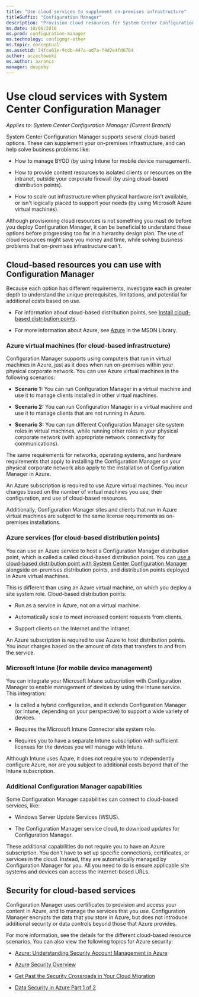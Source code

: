 ```yaml
---
title: "Use cloud services to supplement on-premises infrastructure"
titleSuffix: "Configuration Manager"
description: "Provision cloud resources for System Center Configuration Manager to supplement your on-premises infrastructure."
ms.date: 10/06/2016
ms.prod: configuration-manager
ms.technology: configmgr-other
ms.topic: conceptual
ms.assetid: 24fca61e-9cdb-447a-ad7a-f4d2e4fd6704
author: aczechowski
ms.author: aaroncz
manager: dougeby
---
```

# Use cloud services with System Center Configuration Manager

*Applies to: System Center Configuration Manager (Current Branch)*

System Center Configuration Manager supports several cloud-based options. These can supplement your on-premises infrastructure, and can help solve business problems like:  

-   How to manage BYOD (by using Intune for mobile device management).  

-   How to provide content resources to isolated clients or resources on the intranet, outside your corporate firewall (by using cloud-based distribution points).  

-   How to scale out infrastructure when physical hardware isn't available, or isn't logically placed to support your needs (by using Microsoft Azure virtual machines).  

Although provisioning cloud resources is not something you must do before you deploy Configuration Manager, it can be beneficial to understand these options before progressing too far in a hierarchy design plan. The use of cloud resources might save you money and time, while solving business problems that on-premises infrastructure can't.  

## Cloud-based resources you can use with Configuration Manager  
 Because each option has different requirements, investigate each in greater depth to understand the unique prerequisites, limitations, and potential for additional costs based on use.  

-   For information about cloud-based distribution points, see [Install cloud-based distribution points](/sccm/core/servers/deploy/configure/install-cloud-based-distribution-points-in-microsoft-azure).

-   For more information about Azure, see [Azure](http://go.microsoft.com/fwlink/p/?LinkId=262965) in the MSDN Library.  

### Azure virtual machines (for cloud-based infrastructure)  
 Configuration Manager supports using computers that run in virtual machines in Azure, just as it does when run on-premises within your physical corporate network. You can use Azure virtual machines in the following scenarios:  

-   **Scenario 1:** You can run Configuration Manager in a virtual machine and use it to manage clients installed in other virtual machines.  

-   **Scenario 2:** You can run Configuration Manager in a virtual machine and use it to manage clients that are not running in Azure.  

-   **Scenario 3:** You can run different Configuration Manager site system roles in virtual machines, while running other roles in your physical corporate network (with appropriate network connectivity for communications).  

The same requirements for networks, operating systems, and hardware requirements that apply to installing the Configuration Manager on your physical corporate network also apply to the installation of Configuration Manager in Azure.  

An Azure subscription is required to use Azure virtual machines. You incur charges based on the number of virtual machines you use, their configuration, and use of cloud-based resources.  

Additionally, Configuration Manager sites and clients that run in Azure virtual machines are subject to the same license requirements as on-premises installations.  

### Azure services (for cloud-based distribution points)  
 You can use an Azure service to host a Configuration Manager distribution point, which is called a called cloud-based distribution point. You can [use a cloud-based distribution point with System Center Configuration Manager](../../core/plan-design/hierarchy/use-a-cloud-based-distribution-point.md) alongside on-premises distribution points, and distribution points deployed in Azure virtual machines.  

 This is different than using an Azure virtual machine, on which you deploy a site system role. Cloud-based distribution points:  

-   Run as a service in Azure, not on a virtual machine.  

-   Automatically scale to meet increased content requests from clients.  

-   Support clients on the Internet and the intranet.  

An Azure subscription is required to use Azure to host distribution points. You incur charges based on the amount of data that transfers to and from the service.  

### Microsoft Intune (for mobile device management)  
 You can integrate your Microsoft Intune subscription with Configuration Manager to enable management of devices by using the Intune service. This integration:  

-   Is called a hybrid configuration, and it extends Configuration Manager (or Intune, depending on your perspective) to support a wide variety of devices.  

-   Requires the Microsoft Intune Connector site system role.  

-   Requires you to have a separate Intune subscription with sufficient licenses for the devices you will manage with Intune.  

Although Intune uses Azure, it does not require you to independently configure Azure, nor are you subject to additional costs beyond that of the Intune subscription.  

### Additional Configuration Manager capabilities  
 Some Configuration Manager capabilities can connect to cloud-based services, like:  

-   Windows Server Update Services (WSUS).  

-   The Configuration Manager service cloud, to download updates for Configuration Manager.  

These additional capabilities do not require you to have an Azure subscription. You don't have to set up specific connections, certificates, or services in the cloud. Instead, they are automatically managed by Configuration Manager for you. All you need to do is ensure applicable site systems and devices can access the Internet-based URLs.  

##  <a name="BKMK_CloudSec"></a> Security for cloud-based services  
 Configuration Manager uses certificates to provision and access your content in Azure, and to manage the services that you use. Configuration Manager encrypts the data that you store in Azure, but does not introduce additional security or data controls beyond those that Azure provides.  

 For more information, see the details for the different cloud-based resource scenarios. You can also view the following topics for Azure security:  

-   [Azure: Understanding Security Account Management in Azure](http://go.microsoft.com/fwlink/p/?LinkId=262968)  

-   [Azure Security Overview](http://go.microsoft.com/fwlink/p/?LinkId=262970)  

-   [Get Past the Security Crossroads in Your Cloud Migration](http://go.microsoft.com/fwlink/p/?LinkId=262971)  

-   [Data Security in Azure Part 1 of 2](http://go.microsoft.com/fwlink/p/?LinkId=262974)  
